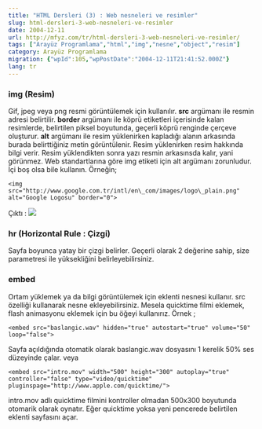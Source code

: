 ```yaml
---
title: "HTML Dersleri (3) : Web nesneleri ve resimler"
slug: html-dersleri-3-web-nesneleri-ve-resimler
date: 2004-12-11
url: http://mfyz.com/tr/html-dersleri-3-web-nesneleri-ve-resimler/
tags: ["Arayüz Programlama","html","img","nesne","object","resim"]
category: Arayüz Programlama
migration: {"wpId":105,"wpPostDate":"2004-12-11T21:41:52.000Z"}
lang: tr
---
```


### img (Resim)

Gif, jpeg veya png resmi görüntülemek için kullanılır. **src** argümanı ile resmin adresi belirtilir. **border** argümanı ile köprü etiketleri içerisinde kalan resimlerde, belirtilen piksel boyutunda, geçerli köprü renginde çerçeve oluşturur. **alt** argümanı ile resim yüklenirken kapladığı alanın arkasında burada belirttiğiniz metin görüntülenir. Resim yüklenirken resim hakkında bilgi verir. Resim yüklendikten sonra yazı resmin arkasınsda kalır, yani görünmez. Web standartlarına göre img etiketi için alt argümanı zorunludur. İçi boş olsa bile kullanın. Örneğin;
```
<img src="http://www.google.com.tr/intl/en\_com/images/logo\_plain.png"
alt="Google Logosu" border="0">

```
Çıktı : ![](http://www.google.com.tr/intl/en_com/images/logo_plain.png)

### hr (Horizontal Rule : Çizgi)

Sayfa boyunca yatay bir çizgi belirler. Geçerli olarak 2 değerine sahip, size parametresi ile yüksekliğini belirleyebilirsiniz.

### embed

Ortam yüklemek ya da bilgi görüntülemek için eklenti nesnesi kullanır. src özelliği kullanarak nesne ekleyebilirsiniz. Mesela quicktime filmi eklemek, flash animasyonu eklemek için bu öğeyi kullanırız. Örnek ;
```
<embed src="baslangic.wav" hidden="true" autostart="true" volume="50" loop="false">

```
Sayfa açıldığında otomatik olarak baslangic.wav dosyasını 1 kerelik 50% ses düzeyinde çalar. veya
```
<embed src="intro.mov" width="500" height="300" autoplay="true"
controller="false" type="video/quicktime"
pluginspage="http://www.apple.com/quicktime/">

```
intro.mov adlı quicktime filmini kontroller olmadan 500x300 boyutunda otomarik olarak oynatır. Eğer quicktime yoksa yeni pencerede belirtilen eklenti sayfasını açar.